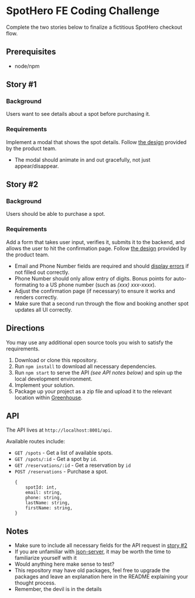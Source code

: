 # SpotHero FE Coding Challenge

Complete the two stories below to finalize a fictitious SpotHero checkout flow.

## Prerequisites

-   node/npm

## Story #1

### Background

Users want to see details about a spot before purchasing it.

### Requirements

Implement a modal that shows the spot details. Follow [the design](./screens/search-modal.jpg) provided by the product team.

-   The modal should animate in and out gracefully, not just appear/disappear.

## Story #2

### Background

Users should be able to purchase a spot.

### Requirements

Add a form that takes user input, verifies it, submits it to the backend, and allows the user to hit the confirmation page. Follow [the design](./screens/checkout.jpg) provided by the product team.

-   Email and Phone Number fields are required and should [display errors](./screens/checkout-errors.jpg) if not filled out correctly.
-   Phone Number should only allow entry of digits. Bonus points for auto-formating to a US phone number (such as _(xxx) xxx-xxxx_).
-   Adjust the confirmation page (if necessary) to ensure it works and renders correctly.
-   Make sure that a second run through the flow and booking another spot updates all UI correctly.

## Directions

You may use any additional open source tools you wish to satisfy the requirements.

1. Download or clone this repository.
1. Run `npm install` to download all necessary dependencies.
1. Run `npm start` to serve the API _(see API notes below)_ and spin up the local development environment.
1. Implement your solution.
1. Package up your project as a zip file and upload it to the relevant location within [Greenhouse](http://greenhouse.io).

## API

The API lives at `http://localhost:8001/api`.

Available routes include:

-   `GET /spots` - Get a list of available spots.
-   `GET /spots/:id` - Get a spot by `id`.
-   `GET /reservations/:id` - Get a reservation by `id`
-   `POST /reservations` - Purchase a spot.
    ```
    {
        spotId: int,
        email: string,
        phone: string,
        lastName: string,
        firstName: string,
    }
    ```

## Notes

-   Make sure to include all necessary fields for the API request in [story #2](#story-2)
-   If you are unfamiliar with [json-server](https://www.npmjs.com/package/json-server#filter), it may be worth the time to familiarize yourself with it
-   Would anything here make sense to test?
-   This repository may have old packages, feel free to upgrade the packages and leave an explanation here in the README explaining your thought process.
-   Remember, the devil is in the details
